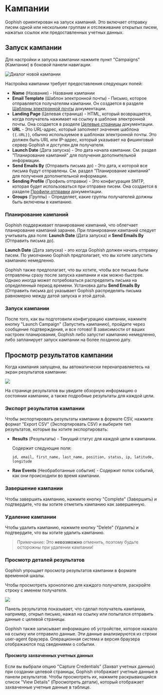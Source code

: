 # Кампании

Gophish ориентирован на запуск кампаний. Это включает отправку писем одной или нескольким группам и отслеживание открытых писем, нажатых ссылок или предоставленных учетных данных.

## Запуск кампании

Для настройки и запуска кампании нажмите пункт "Campaigns" (Кампании) в боковой панели навигации.

![Диалог новой кампании](../.gitbook/assets/screen-shot-2018-10-08-at-10.43.52-pm.png)

Настройка кампании требует предоставления следующих полей:

* **Name** (Название) - Название кампании
* **Email Template** (Шаблон электронной почты) - Письмо, которое отправляется получателям кампании. Он создается в разделе [Шаблоны электронной почты](templates.md) документации.
* **Landing Page** (Целевая страница) - HTML, который возвращается, когда получатель нажимает на ссылку в шаблоне электронной почты. Она создается в разделе [Целевые страницы](landing-pages.md) документации.
* **URL** - Это URL-адрес, который заполняет значение шаблона `{{.URL}}`, обычно используемое в шаблонах электронной почты. Это должен быть URL или IP-адрес, который указывает на фишинговый сервер Gophish и доступен для получателя.
* **Launch Date** (Дата запуска) - Это дата начала кампании. См. раздел "Планирование кампаний" для получения дополнительной информации.
* **Send Emails By** (Отправить письма до) - Это дата, к которой все письма будут отправлены. См. раздел "Планирование кампаний" для получения дополнительной информации.
* **Sending Profile** (Профиль отправки) - Это конфигурация SMTP, которая будет использоваться при отправке писем. Она создается в разделе [Профили отправки](sending-profiles.md) документации.
* **Groups** (Группы) - Определяет, какие группы получателей должны быть включены в кампанию.

### Планирование кампаний

Gophish поддерживает планирование кампаний, что облегчает планирование кампаний заранее. При планировании кампаний следует учитывать два поля: **Launch Date** (Дата запуска) и **Send Emails By** (Отправить письма до).

**Launch Date** (Дата запуска) - это когда Gophish должен начать отправку писем. По умолчанию Gophish предполагает, что вы хотите запустить кампанию немедленно.

Gophish также предполагает, что вы хотите, чтобы все письма были отправлены сразу после запуска кампании и как можно быстрее. Однако иногда может потребоваться распределить письма на определенный период времени. Установка даты **Send Emails By** (Отправить письма до) указывает Gophish распределять письма равномерно между датой запуска и этой датой.

### Запуск кампании

После того, как вы подготовили конфигурацию кампании, нажмите кнопку "Launch Campaign" (Запустить кампанию), пройдите через сообщение подтверждения, и все готово! В зависимости от ваших настроек планирования, Gophish либо запустит кампанию немедленно, либо запланирует запуск кампании на более позднюю дату.

## Просмотр результатов кампании

Когда кампания запущена, вы автоматически перенаправляетесь на экран результатов кампании:

![](../.gitbook/assets/localhost_3333_campaigns_25-macbook.png)

На странице результатов вы увидите обзорную информацию о состоянии кампании, а также подробные результаты для каждой цели.

### Экспорт результатов кампании

Чтобы экспортировать результаты кампании в формате CSV, нажмите формат "Export CSV" (Экспортировать CSV) и выберите тип результатов, которые вы хотите экспортировать:

* **Results** (Результаты) - Текущий статус для каждой цели в кампании.

  Содержит следующие поля:

  ```text
  id, email, first_name, last_name, position, status, ip, latitude, longitude
  ```

* **Raw Events** (Необработанные события) - Содержит поток событий, как они происходили во время кампании.

### Завершение кампании

Чтобы завершить кампанию, нажмите кнопку "Complete" (Завершить) и подтвердите, что вы хотите отметить кампанию как завершенную.

### Удаление кампании

Чтобы удалить кампанию, нажмите кнопку "Delete" (Удалить) и подтвердите, что вы хотите удалить кампанию.

> Примечание: Это **невозможно** отменить, поэтому будьте осторожны при удалении кампании!

### Просмотр деталей результатов

Gophish упрощает просмотр результатов кампании в формате временной шкалы.

Чтобы просмотреть хронологию для каждого получателя, раскройте строку с именем получателя.

![](../.gitbook/assets/screen-shot-2018-10-08-at-11.17.40-pm.png)

Панель результатов показывает, что сделал получатель кампании, например, открыл письмо, нажал на ссылку или попытался отправить данные с целевой страницы.

Gophish также записывает информацию об устройстве, которое нажало на ссылку или отправило данные. Эти данные анализируются из строки user-agent браузера. Операционная система и версия браузера отображаются под сведениями о событии.

#### Просмотр захваченных учетных данных

Если вы выбрали опцию "Capture Credentials" (Захват учетных данных) при создании целевой страницы, Gophish отображает учетные данные в панели результатов. Чтобы просмотреть их, нажмите раскрывающийся список "View Details" (Просмотреть детали), который отображает захваченные учетные данные в таблице.

